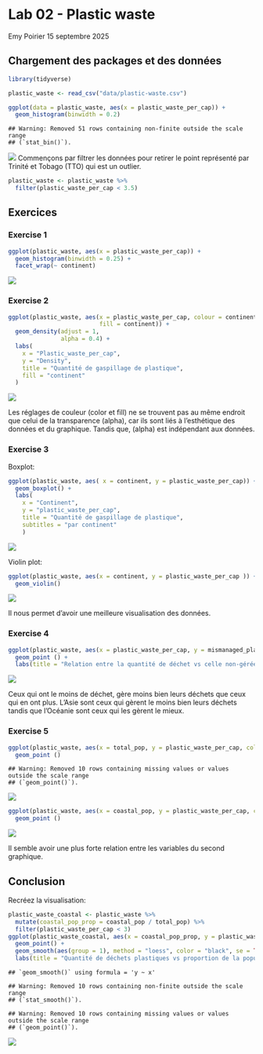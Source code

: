 Lab 02 - Plastic waste
================
Emy Poirier
15 septembre 2025

## Chargement des packages et des données

``` r
library(tidyverse) 
```

``` r
plastic_waste <- read_csv("data/plastic-waste.csv")
```

``` r
ggplot(data = plastic_waste, aes(x = plastic_waste_per_cap)) +
  geom_histogram(binwidth = 0.2)
```

    ## Warning: Removed 51 rows containing non-finite outside the scale range
    ## (`stat_bin()`).

![](lab-02_files/figure-gfm/unnamed-chunk-1-1.png)<!-- --> Commençons
par filtrer les données pour retirer le point représenté par Trinité et
Tobago (TTO) qui est un outlier.

``` r
plastic_waste <- plastic_waste %>%
  filter(plastic_waste_per_cap < 3.5)
```

## Exercices

### Exercise 1

``` r
ggplot(plastic_waste, aes(x = plastic_waste_per_cap)) +
  geom_histogram(binwidth = 0.25) +
  facet_wrap(~ continent)
```

![](lab-02_files/figure-gfm/plastic-waste-continent-1.png)<!-- -->

### Exercise 2

``` r
ggplot(plastic_waste, aes(x = plastic_waste_per_cap, colour = continent,
                          fill = continent)) +
  geom_density(adjust = 1,
               alpha = 0.4) +
  labs(
    x = "Plastic_waste_per_cap", 
    y = "Density",
    title = "Quantité de gaspillage de plastique",
    fill = "continent"
  )
```

![](lab-02_files/figure-gfm/plastic-waste-density-1.png)<!-- -->

Les réglages de couleur (color et fill) ne se trouvent pas au même
endroit que celui de la transparence (alpha), car ils sont liés à
l’esthétique des données et du graphique. Tandis que, (alpha) est
indépendant aux données.

### Exercise 3

Boxplot:

``` r
ggplot(plastic_waste, aes( x = continent, y = plastic_waste_per_cap)) +
  geom_boxplot() +
  labs( 
    x = "Continent",
    y = "plastic_waste_per_cap", 
    title = "Quantité de gaspillage de plastique",
    subtitles = "par continent"
    )
```

![](lab-02_files/figure-gfm/plastic-waste-boxplot-1.png)<!-- -->

Violin plot:

``` r
ggplot(plastic_waste, aes(x = continent, y = plastic_waste_per_cap )) +
  geom_violin()
```

![](lab-02_files/figure-gfm/plastic-waste-violin-1.png)<!-- -->

Il nous permet d’avoir une meilleure visualisation des données.

### Exercise 4

``` r
ggplot(plastic_waste, aes(x = plastic_waste_per_cap, y = mismanaged_plastic_waste_per_cap, colour = continent)) +
  geom_point () +
  labs(title = "Relation entre la quantité de déchet vs celle non-gérée", y = "nombre de déchets plastiques non gérés par habitant")
```

![](lab-02_files/figure-gfm/plastic-waste-mismanaged-1.png)<!-- -->

Ceux qui ont le moins de déchet, gère moins bien leurs déchets que ceux
qui en ont plus. L’Asie sont ceux qui gèrent le moins bien leurs déchets
tandis que l’Océanie sont ceux qui les gèrent le mieux.

### Exercise 5

``` r
ggplot(plastic_waste, aes(x = total_pop, y = plastic_waste_per_cap, colour = continent)) + 
  geom_point () 
```

    ## Warning: Removed 10 rows containing missing values or values outside the scale range
    ## (`geom_point()`).

![](lab-02_files/figure-gfm/plastic-waste-population-total-1.png)<!-- -->

``` r
ggplot(plastic_waste, aes(x = coastal_pop, y = plastic_waste_per_cap, colour = continent)) +
  geom_point ()
```

![](lab-02_files/figure-gfm/plastic-waste-population-coastal-1.png)<!-- -->

Il semble avoir une plus forte relation entre les variables du second
graphique.

## Conclusion

Recréez la visualisation:

``` r
plastic_waste_coastal <- plastic_waste %>%
  mutate(coastal_pop_prop = coastal_pop / total_pop) %>%
  filter(plastic_waste_per_cap < 3)
ggplot(plastic_waste_coastal, aes(x = coastal_pop_prop, y = plastic_waste_per_cap, color = continent)) + 
  geom_point() +
  geom_smooth(aes(group = 1), method = "loess", color = "black", se = TRUE) +
  labs(title = "Quantité de déchets plastiques vs proportion de la population cotière", x = "Proportion de la population cotière (coastal/total population)", y = "Nombre de déchets plastiques par habitant", color = "continent")
```

    ## `geom_smooth()` using formula = 'y ~ x'

    ## Warning: Removed 10 rows containing non-finite outside the scale range
    ## (`stat_smooth()`).

    ## Warning: Removed 10 rows containing missing values or values outside the scale range
    ## (`geom_point()`).

![](lab-02_files/figure-gfm/recreate-viz-1.png)<!-- -->
